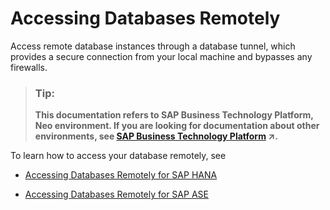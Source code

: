 <!-- loiob374fa36a0c249f49426e38b757412db -->

# Accessing Databases Remotely

Access remote database instances through a database tunnel, which provides a secure connection from your local machine and bypasses any firewalls.

> ### Tip:  
> **This documentation refers to SAP Business Technology Platform, Neo environment. If you are looking for documentation about other environments, see [SAP Business Technology Platform](https://help.sap.com/viewer/65de2977205c403bbc107264b8eccf4b/Cloud/en-US/6a2c1ab5a31b4ed9a2ce17a5329e1dd8.html "SAP Business Technology Platform (SAP BTP) is an integrated offering comprised of four technology portfolios: database and data management, application development and integration, analytics, and intelligent technologies. The platform offers users the ability to turn data into business value, compose end-to-end business processes, and build and extend SAP applications quickly.") :arrow_upper_right:.**

To learn how to access your database remotely, see

-   [Accessing Databases Remotely for SAP HANA](https://help.sap.com/viewer/d4790b2de2f4429db6f3dff54e4d7b3a/Cloud/en-US/2a795b95e44c42d08c446893a07921db.html)

-   [Accessing Databases Remotely for SAP ASE](https://help.sap.com/viewer/3fa880aa54b74110ae99ad01503fcd60/Cloud/en-US/2a795b95e44c42d08c446893a07921db.html)


